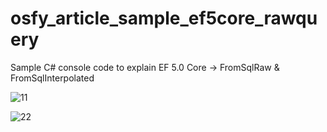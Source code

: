 # osfy_article_sample_ef5core_rawquery
Sample C# console code to explain EF 5.0 Core -> FromSqlRaw &amp; FromSqlInterpolated

![11](https://user-images.githubusercontent.com/61469290/101380697-d9eb4580-38db-11eb-8bf5-00232e96bc41.PNG)

![22](https://user-images.githubusercontent.com/61469290/101380710-dc4d9f80-38db-11eb-931d-98667f243707.PNG)

